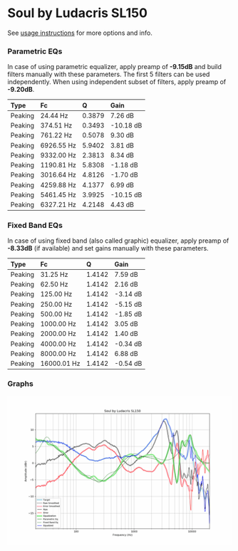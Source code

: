 # Soul by Ludacris SL150
See [usage instructions](https://github.com/jaakkopasanen/AutoEq#usage) for more options and info.

### Parametric EQs
In case of using parametric equalizer, apply preamp of **-9.15dB** and build filters manually
with these parameters. The first 5 filters can be used independently.
When using independent subset of filters, apply preamp of **-9.20dB**.

| Type    | Fc         |      Q | Gain      |
|:--------|:-----------|:-------|:----------|
| Peaking | 24.44 Hz   | 0.3879 | 7.26 dB   |
| Peaking | 374.51 Hz  | 0.3493 | -10.18 dB |
| Peaking | 761.22 Hz  | 0.5078 | 9.30 dB   |
| Peaking | 6926.55 Hz | 5.9402 | 3.81 dB   |
| Peaking | 9332.00 Hz | 2.3813 | 8.34 dB   |
| Peaking | 1190.81 Hz | 5.8308 | -1.18 dB  |
| Peaking | 3016.64 Hz | 4.8126 | -1.70 dB  |
| Peaking | 4259.88 Hz | 4.1377 | 6.99 dB   |
| Peaking | 5461.45 Hz | 3.9925 | -10.15 dB |
| Peaking | 6327.21 Hz | 4.2148 | 4.43 dB   |

### Fixed Band EQs
In case of using fixed band (also called graphic) equalizer, apply preamp of **-8.33dB**
(if available) and set gains manually with these parameters.

| Type    | Fc          |      Q | Gain     |
|:--------|:------------|:-------|:---------|
| Peaking | 31.25 Hz    | 1.4142 | 7.59 dB  |
| Peaking | 62.50 Hz    | 1.4142 | 2.16 dB  |
| Peaking | 125.00 Hz   | 1.4142 | -3.14 dB |
| Peaking | 250.00 Hz   | 1.4142 | -5.15 dB |
| Peaking | 500.00 Hz   | 1.4142 | -1.85 dB |
| Peaking | 1000.00 Hz  | 1.4142 | 3.05 dB  |
| Peaking | 2000.00 Hz  | 1.4142 | 1.40 dB  |
| Peaking | 4000.00 Hz  | 1.4142 | -0.34 dB |
| Peaking | 8000.00 Hz  | 1.4142 | 6.88 dB  |
| Peaking | 16000.01 Hz | 1.4142 | -0.54 dB |

### Graphs
![](./Soul%20by%20Ludacris%20SL150.png)